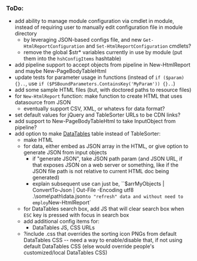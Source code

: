 ### ToDo:
- add ability to manage module configuration via cmdlet in module, instead of requiring user to manually edit configuration file in module directory
  - by leveraging JSON-based configs file, and new `Get-HtmlReportConfiguration` and `Set-HtmlReportConfiguration` cmdlets?
  - remove the global $str* variables currently in use by module (put them into the `hshConfigItems` hashtable)
- add pipeline support to accept objects from pipeline in New-HtmlReport and maybe New-PageBodyTableHtml
- update tests for parameter usage in functions (instead of `if ($param) {}..`, use `if ($PSBoundParameters.ContainsKey('MyParam')) {}..`)
- add some sample HTML files (but, with doctored paths to resource files)
- for `New-HtmlReport` function:  make function to create HTML that uses datasource from JSON
	- eventually support CSV, XML, or whatevs for data format?
- set default values for jQuery and TableSorter URLs to be CDN links?
- add support to New-PageBodyTableHtml to take InputObject from pipeline?
- add option to make [DataTables](https://datatables.net) table instead of TableSorter:
	- make HTML
	- for data, either embed as JSON array in the HTML, or give option to generate JSON from input objects
		- if "generate JSON", take JSON path param (and JSON URL, if that exposes JSON on a web server or something, like if the JSON file path is not relative to current HTML doc being generated)
		- explain subsequent use can just be, ``$arrMyObjects | ConvertTo-Json | Out-File -Encoding utf8 .\some\path\data.json` to "refresh" data and without need to employ `New-HtmlReport`
	- for DataTables search box, add JS that will clear search box when `ESC` key is pressed with focus in search box
	- add additional config items for:
		- DataTables JS, CSS URLs
	- ?include .css that overrides the sorting icon PNGs from default DataTables CSS -- need a way to enable/disable that, if not using default DataTables CSS (else would override people's customized/local DataTables CSS)
